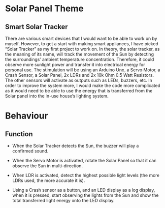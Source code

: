 # Solar Panel Theme
## Smart Solar Tracker

There are various smart devices that I would want to be able to work on by myself. However, to get a start with making smart appliances, I have picked “Solar Tracker” as my first project to work on. In theory, the solar tracker, as the meaning of its name, will track the movement of the Sun by detecting the surroundings' ambient temperature concentration. Therefore, it could observe more sunlight power and transfer it into electrical energy for personal use. The stimulation will be using an Arduino Uno, a Servo Motor, a Crash Sensor, a Solar Panel, 2x LDRs and 2x 10k Ohm 0.5 Watt Resistors. The other sensors will activate as outputs such as LEDs, buzzers, etc. In order to improve the system more, I would make the code more complicated as it would need to be able to use the energy that is transferred from the Solar panel into the in-use house’s lighting system.
# Behaviour
## Function
- When the Solar Tracker detects the Sun, the buzzer will play a confirmed sound.

- When the Servo Motor is activated, rotate the Solar Panel so that it can observe the Sun in multi-direction.

- When LDR is activated, detect the highest possible light levels (the more LDRs used, the more accurate it is).

- Using a Crash sensor as a button, and an LED display as a log display, when it is pressed, start observing the lights from the Sun and show the total transferred light energy onto the LED display.
